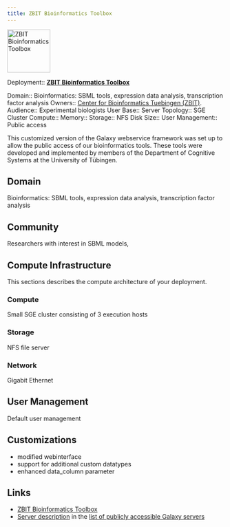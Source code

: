 ```yaml
---
title: ZBIT Bioinformatics Toolbox
---
```

<div class='center'>
<a href='http://webservices.cs.uni.tuebingen.de/'><img src='/webservices_logo_compact_border.png' alt='ZBIT Bioinformatics Toolbox' height="100" /></a>
</div>





<div class='deploymentbox'>

 Deployment:: **[ZBIT Bioinformatics Toolbox](/src/Community/Deployment/ZBIT_Bioinformatics_Toolbox/index.md)**

 Domain:: Bioinformatics: SBML tools, expression data analysis, transcription factor analysis
 Owners:: [Center for Bioinformatics Tuebingen (ZBIT)](http://www.zbit.uni-tuebingen.de).
 Audience:: Experimental biologists
 User Base:: 
 Server Topology:: SGE Cluster
 Compute:: 
 Memory:: 
 Storage:: NFS
 Disk Size:: 
 User Management:: Public access
</div>

This customized version of the Galaxy webservice framework was set up to allow the public access of our bioinformatics tools. These tools were developed and implemented by members of the Department of Cognitive Systems at the University of Tübingen.

## Domain

Bioinformatics: SBML tools, expression data analysis, transcription factor analysis

## Community

Researchers with interest in SBML models, 

## Compute Infrastructure

This sections describes the compute architecture of your deployment.

### Compute

Small SGE cluster consisting of 3 execution hosts

### Storage

NFS file server

### Network

Gigabit Ethernet

## User Management

Default user management

## Customizations

* modified webinterface
* support for additional custom datatypes
* enhanced data_column parameter

## Links
* [ZBIT Bioinformatics Toolbox](http://webservices.cs.uni-tuebingen.de)
* [Server description](/src/PublicGalaxyServers/index.md#zbit-bioinformatics-toolbox) in the [list of publicly accessible Galaxy servers](/src/PublicGalaxyServers/index.md) 
